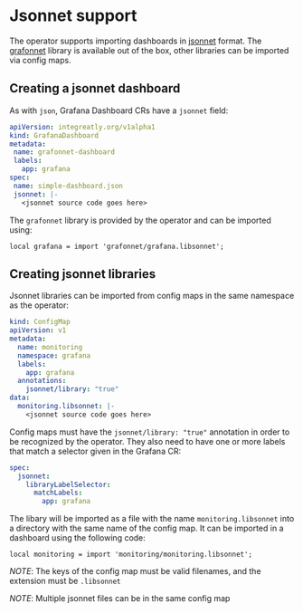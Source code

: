 # Jsonnet support

The operator supports importing dashboards in [jsonnet](https://jsonnet.org/) format.
The [grafonnet](https://grafana.github.io/grafonnet-lib/) library is available out of the box, other libraries can be imported via config maps.

## Creating a jsonnet dashboard

As with `json`, Grafana Dashboard CRs have a `jsonnet` field:

 ```yaml
apiVersion: integreatly.org/v1alpha1
kind: GrafanaDashboard
metadata:
  name: grafonnet-dashboard
  labels:
    app: grafana
spec:
  name: simple-dashboard.json
  jsonnet: |-
    <jsonnet source code goes here>
 ```

The `grafonnet` library is provided by the operator and can be imported using:

```libsonet
local grafana = import 'grafonnet/grafana.libsonnet';
```

## Creating jsonnet libraries

Jsonnet libraries can be imported from config maps in the same namespace as the operator:

```yaml
kind: ConfigMap
apiVersion: v1
metadata:
  name: monitoring
  namespace: grafana
  labels:
    app: grafana
  annotations:
    jsonnet/library: "true"
data:
  monitoring.libsonnet: |-
    <jsonnet source code goes here>
```

Config maps must have the `jsonnet/library: "true"` annotation in order to be recognized by the operator.
They also need to have one or more labels that match a selector given in the Grafana CR:

```yaml
spec:
  jsonnet:
    libraryLabelSelector:
      matchLabels:
        app: grafana
```

The libary will be imported as a file with the name `monitoring.libsonnet` into a directory with the same name of the config map.
It can be imported in a dashboard using the following code:

```libsonet
local monitoring = import 'monitoring/monitoring.libsonnet';
```

*NOTE*: The keys of the config map must be valid filenames, and the extension must be `.libsonnet`

*NOTE*: Multiple jsonnet files can be in the same config map

